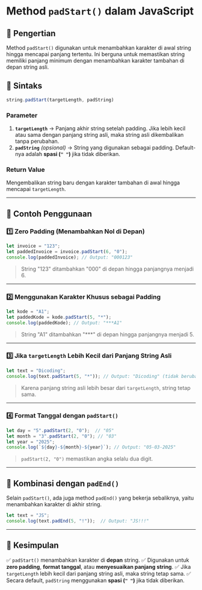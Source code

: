 # Method `padStart()` dalam JavaScript

## 📌 Pengertian
Method `padStart()` digunakan untuk menambahkan karakter di awal string hingga mencapai panjang tertentu. Ini berguna untuk memastikan string memiliki panjang minimum dengan menambahkan karakter tambahan di depan string asli.

## 🔧 **Sintaks**
```javascript
string.padStart(targetLength, padString)
```

### **Parameter**
1. **`targetLength`** → Panjang akhir string setelah padding. Jika lebih kecil atau sama dengan panjang string asli, maka string asli dikembalikan tanpa perubahan.
2. **`padString`** _(opsional)_ → String yang digunakan sebagai padding. Default-nya adalah **spasi (`" "`)** jika tidak diberikan.

### **Return Value**
Mengembalikan string baru dengan karakter tambahan di awal hingga mencapai `targetLength`.

---

## 📌 **Contoh Penggunaan**

### **1️⃣ Zero Padding (Menambahkan Nol di Depan)**
```javascript
let invoice = "123";
let paddedInvoice = invoice.padStart(6, "0");
console.log(paddedInvoice); // Output: "000123"
```
> String "123" ditambahkan "000" di depan hingga panjangnya menjadi 6.

---

### **2️⃣ Menggunakan Karakter Khusus sebagai Padding**
```javascript
let kode = "A1";
let paddedKode = kode.padStart(5, "*");
console.log(paddedKode); // Output: "***A1"
```
> String "A1" ditambahkan "***" di depan hingga panjangnya menjadi 5.

---

### **3️⃣ Jika `targetLength` Lebih Kecil dari Panjang String Asli**
```javascript
let text = "Dicoding";
console.log(text.padStart(5, "*")); // Output: "Dicoding" (tidak berubah)
```
> Karena panjang string asli lebih besar dari `targetLength`, string tetap sama.

---

### **4️⃣ Format Tanggal dengan `padStart()`**
```javascript
let day = "5".padStart(2, "0");  // "05"
let month = "3".padStart(2, "0"); // "03"
let year = "2025";
console.log(`${day}-${month}-${year}`); // Output: "05-03-2025"
```
> `padStart(2, "0")` memastikan angka selalu dua digit.

---

## 📌 **Kombinasi dengan `padEnd()`**
Selain `padStart()`, ada juga method `padEnd()` yang bekerja sebaliknya, yaitu menambahkan karakter di akhir string.
```javascript
let text = "JS";
console.log(text.padEnd(5, "!"));  // Output: "JS!!!"
```

---

## 📌 **Kesimpulan**
✅ `padStart()` menambahkan karakter di **depan** string.
✅ Digunakan untuk **zero padding**, **format tanggal**, atau **menyesuaikan panjang string**.
✅ Jika `targetLength` lebih kecil dari panjang string asli, maka string tetap sama.
✅ Secara default, `padString` menggunakan **spasi (`" "`)** jika tidak diberikan.



